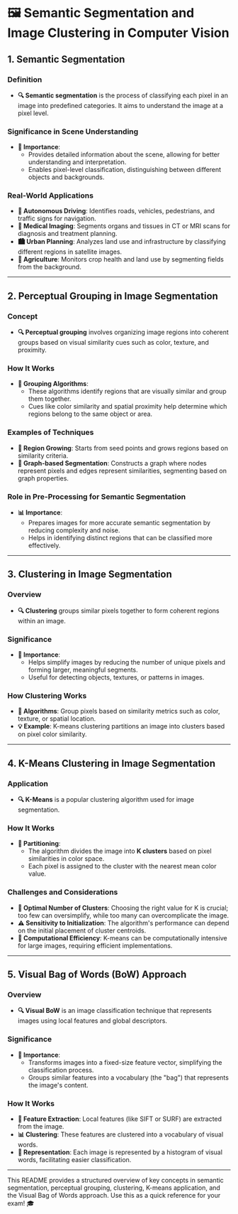 # 🖼️ Semantic Segmentation and Image Clustering in Computer Vision

## 1. Semantic Segmentation

### Definition
- **🔍 Semantic segmentation** is the process of classifying each pixel in an image into predefined categories. It aims to understand the image at a pixel level.

### Significance in Scene Understanding
- **🎯 Importance**:
  - Provides detailed information about the scene, allowing for better understanding and interpretation.
  - Enables pixel-level classification, distinguishing between different objects and backgrounds.

### Real-World Applications
- **🚗 Autonomous Driving**: Identifies roads, vehicles, pedestrians, and traffic signs for navigation.
- **🏥 Medical Imaging**: Segments organs and tissues in CT or MRI scans for diagnosis and treatment planning.
- **🏙️ Urban Planning**: Analyzes land use and infrastructure by classifying different regions in satellite images.
- **🌿 Agriculture**: Monitors crop health and land use by segmenting fields from the background.

---

## 2. Perceptual Grouping in Image Segmentation

### Concept
- **🔍 Perceptual grouping** involves organizing image regions into coherent groups based on visual similarity cues such as color, texture, and proximity.

### How It Works
- **🎯 Grouping Algorithms**: 
  - These algorithms identify regions that are visually similar and group them together.
  - Cues like color similarity and spatial proximity help determine which regions belong to the same object or area.

### Examples of Techniques
- **🔲 Region Growing**: Starts from seed points and grows regions based on similarity criteria.
- **🔶 Graph-based Segmentation**: Constructs a graph where nodes represent pixels and edges represent similarities, segmenting based on graph properties.

### Role in Pre-Processing for Semantic Segmentation
- **📊 Importance**: 
  - Prepares images for more accurate semantic segmentation by reducing complexity and noise.
  - Helps in identifying distinct regions that can be classified more effectively.

---

## 3. Clustering in Image Segmentation

### Overview
- **🔍 Clustering** groups similar pixels together to form coherent regions within an image.

### Significance
- **🎯 Importance**:
  - Helps simplify images by reducing the number of unique pixels and forming larger, meaningful segments.
  - Useful for detecting objects, textures, or patterns in images.

### How Clustering Works
- **👥 Algorithms**: Group pixels based on similarity metrics such as color, texture, or spatial location.
- **💡 Example**: K-means clustering partitions an image into clusters based on pixel color similarity.

---

## 4. K-Means Clustering in Image Segmentation

### Application
- **🔍 K-Means** is a popular clustering algorithm used for image segmentation.

### How It Works
- **🎯 Partitioning**:
  - The algorithm divides the image into **K clusters** based on pixel similarities in color space.
  - Each pixel is assigned to the cluster with the nearest mean color value.

### Challenges and Considerations
- **🔄 Optimal Number of Clusters**: Choosing the right value for K is crucial; too few can oversimplify, while too many can overcomplicate the image.
- **⚠️ Sensitivity to Initialization**: The algorithm's performance can depend on the initial placement of cluster centroids.
- **🔄 Computational Efficiency**: K-means can be computationally intensive for large images, requiring efficient implementations.

---

## 5. Visual Bag of Words (BoW) Approach

### Overview
- **🔍 Visual BoW** is an image classification technique that represents images using local features and global descriptors.

### Significance
- **🎯 Importance**:
  - Transforms images into a fixed-size feature vector, simplifying the classification process.
  - Groups similar features into a vocabulary (the "bag") that represents the image's content.

### How It Works
- **📸 Feature Extraction**: Local features (like SIFT or SURF) are extracted from the image.
- **📊 Clustering**: These features are clustered into a vocabulary of visual words.
- **📏 Representation**: Each image is represented by a histogram of visual words, facilitating easier classification.

---

This README provides a structured overview of key concepts in semantic segmentation, perceptual grouping, clustering, K-means application, and the Visual Bag of Words approach. Use this as a quick reference for your exam! 🎓
